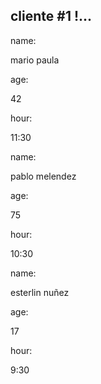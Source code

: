 
<html lang="en">
<head>
    <meta charset="UTF-8">
    <meta http-equiv="X-UA-Compatible" content="IE=edge">
    <meta name="viewport" content="width=device-width, initial-scale=1.0">
    <link rel="stylesheet" href="talonarios.css">
<link rel="stylesheet" href="normalize.css">
    <title>Document</title>
</head>
<body>


    

<div class="container">

<h2>cliente #1 !...</h2>

<span>name:</span>

<span>mario paula</span>

<span>age:</span>

<span>42</span>

<span>hour:</span>

<span>11:30</span>

</div>







</div>
 
<div class="container">

<span>name:</span>

<span> pablo melendez</span>

<span>age:</span>

<span>75</span>

<span>hour:</span>

<span>10:30</span>

</div>



<div class="faltante">

<span>name:</span>

<span> esterlin nuñez</span>

<span>age:</span>

<span>17</span>

<span>hour:</span>

<span>9:30</span>

</div>
  
</body>
</html>


